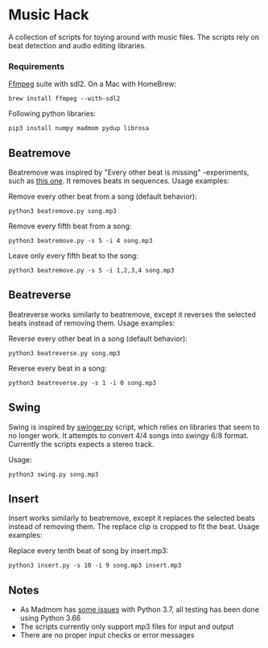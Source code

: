 # Music Hack
A collection of scripts for toying around with music files. The scripts rely on beat detection and audio editing libraries.

### Requirements
[Ffmpeg](https://www.ffmpeg.org) suite with sdl2. On a Mac with HomeBrew:

    brew install ffmpeg --with-sdl2

Following python libraries:

    pip3 install numpy madmom pydup librosa

## Beatremove

Beatremove was inspired by "Every other beat is missing" -experiments, such as [this one](https://youtu.be/jws73OMT6a8). It removes beats in sequences. Usage examples:

Remove every other beat from a song (default behavior):

    python3 beatremove.py song.mp3

Remove every fifth beat from a song:

    python3 beatremove.py -s 5 -i 4 song.mp3

Leave only every fifth beat to the song:

    python3 beatremove.py -s 5 -i 1,2,3,4 song.mp3

## Beatreverse

Beatreverse works similarly to beatremove, except it reverses the selected beats instead of removing them. Usage examples:

Reverse every other beat in a song (default behavior):

    python3 beatreverse.py song.mp3

Reverse every beat in a song:

    python3 beatreverse.py -s 1 -i 0 song.mp3

## Swing

Swing is inspired by [swinger.py](https://github.com/echonest/remix/blob/master/tutorial/swinger/swinger.py) script, which relies on libraries that seem to no longer work. It attempts to convert 4/4 songs into swingy 6/8 format. Currently the scripts expects a stereo track.

Usage:

    python3 swing.py song.mp3

## Insert

Insert works similarly to beatremove, except it replaces the selected beats instead of removing them. The replace clip is cropped to fit the beat. Usage examples:

Replace every tenth beat of song by insert.mp3:

    python3 insert.py -s 10 -i 9 song.mp3 insert.mp3

## Notes
- As Madmom has [some issues](https://github.com/CPJKU/madmom/issues/373) with Python 3.7, all testing has been done using Python 3.66
- The scripts currently only support mp3 files for input and output
- There are no proper input checks or error messages